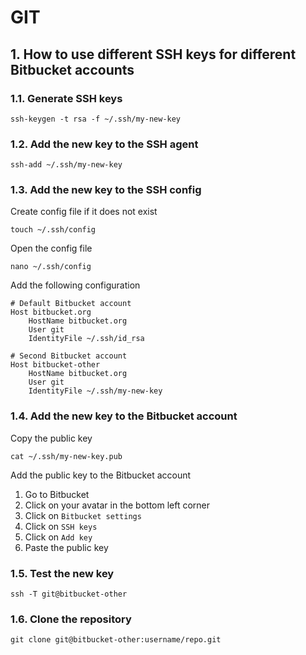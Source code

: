 # GIT

## 1. How to use different SSH keys for different Bitbucket accounts

### 1.1. Generate SSH keys

```console
ssh-keygen -t rsa -f ~/.ssh/my-new-key
```

### 1.2. Add the new key to the SSH agent

```console
ssh-add ~/.ssh/my-new-key
```

### 1.3. Add the new key to the SSH config

Create config file if it does not exist

```console
touch ~/.ssh/config
```

Open the config file

```console
nano ~/.ssh/config
```

Add the following configuration

```config
# Default Bitbucket account
Host bitbucket.org
    HostName bitbucket.org
    User git
    IdentityFile ~/.ssh/id_rsa

# Second Bitbucket account
Host bitbucket-other
    HostName bitbucket.org
    User git
    IdentityFile ~/.ssh/my-new-key
```

### 1.4. Add the new key to the Bitbucket account

Copy the public key

```console
cat ~/.ssh/my-new-key.pub
```

Add the public key to the Bitbucket account

1. Go to Bitbucket
2. Click on your avatar in the bottom left corner
3. Click on `Bitbucket settings`
4. Click on `SSH keys`
5. Click on `Add key`
6. Paste the public key

### 1.5. Test the new key

```console
ssh -T git@bitbucket-other
```

### 1.6. Clone the repository

```console
git clone git@bitbucket-other:username/repo.git
```